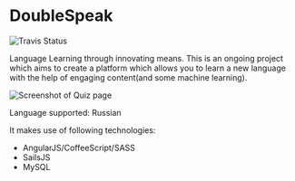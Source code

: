 DoubleSpeak 
===========

![Travis Status](https://travis-ci.org/designeer/doublespeak.svg?branch=master)

Language Learning through innovating means. This is an ongoing project which aims to create a platform which allows you to learn a new language with the help of engaging content(and some machine learning).

![Screenshot of Quiz page](http://github.com/designeer/doublespeak/master/frontend/app/images/readme/screenshot-quiz.jpg)

Language supported: Russian

It makes use of following technologies:
* AngularJS/CoffeeScript/SASS
* SailsJS
* MySQL
